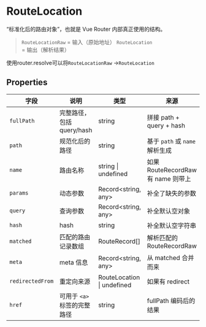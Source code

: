 # RouteLocation

“标准化后的路由对象”，也就是 Vue Router 内部真正使用的结构。

> `RouteLocationRaw` = 输入（原始地址）
>  `RouteLocation` = 输出（解析结果）

使用router.resolve可以将`RouteLocationRaw` ->`RouteLocation`



## Properties

| 字段             | 说明                        | 类型                       | 来源                               |
| ---------------- | --------------------------- | -------------------------- | ---------------------------------- |
| `fullPath`       | 完整路径，包括 query/hash   | string                     | 拼接 path + query + hash           |
| `path`           | 规范化后的路径              | string                     | 基于 `path` 或 `name` 解析生成     |
| `name`           | 路由名称                    | string \| undefined        | 如果 RouteRecordRaw 有 name 则带上 |
| `params`         | 动态参数                    | Record<string, any>        | 补全了缺失的参数                   |
| `query`          | 查询参数                    | Record<string, any>        | 补全默认空对象                     |
| `hash`           | hash                        | string                     | 补全默认空字符串                   |
| `matched`        | 匹配的路由记录数组          | RouteRecord[]              | 解析匹配的 RouteRecordRaw          |
| `meta`           | meta 信息                   | Record<string, any>        | 从 matched 合并而来                |
| `redirectedFrom` | 重定向来源                  | RouteLocation \| undefined | 如果有 redirect                    |
| `href`           | 可用于 `<a>` 标签的完整路径 | string                     | fullPath 编码后的结果              |